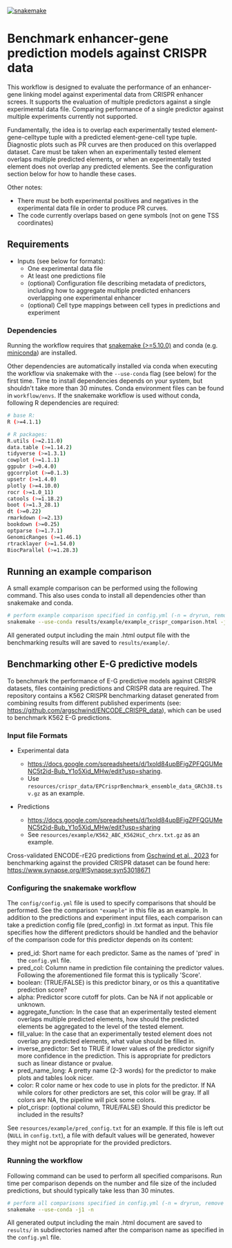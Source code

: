 [![snakemake](https://img.shields.io/badge/snakemake-%E2%89%A55.10.0-brightgreen.svg)](https://snakemake.readthedocs.io/en/stable/index.html)

# Benchmark enhancer-gene prediction models against CRISPR data

This workflow is designed to evaluate the performance of an enhancer-gene linking model against
experimental data from CRISPR enhancer screes. It supports the evaluation of multiple predictors
against a single experimental data file. Comparing performance of a single predictor against
multiple experiments currently not supported.

Fundamentally, the idea is to overlap each experimentally tested element-gene-celltype tuple with a
predicted element-gene-cell type tuple. Diagnostic plots such as PR curves are then produced on this
overlapped dataset. Care must be taken when an experimentally tested element overlaps multiple
predicted elements, or when an experimentally tested element does not overlap any predicted
elements. See the configuration section below for how to handle these cases. 

Other notes:

 * There must be both experimental positives and negatives in the experimental data file in order to
 produce PR curves.
 * The code currently overlaps based on gene symbols (not on gene TSS coordinates)

## Requirements
 * Inputs (see below for formats):
 	* One experimental data file 
 	* At least one predictions file
 	* (optional) Configuration file describing metadata of predictors, including how to aggregate
  multiple predicted enhancers overlapping one experimental enhancer
 	* (optional) Cell type mappings between cell types in predictions and experiment
 	
### Dependencies
Running the workflow requires that
[snakemake (>=5.10.0)](https://snakemake.readthedocs.io/en/stable/index.html) and conda
(e.g. [miniconda](https://docs.conda.io/en/latest/miniconda.html)) are installed.

Other dependencies are automatically installed via conda when executing the workflow via snakemake
with the `--use-conda` flag (see below) for the first time. Time to install dependencies depends on
your system, but shouldn't take more than 30 minutes. Conda environment files can be found in
`workflow/envs`. If the snakemake workflow is used without conda, following R dependencies are
required:

```sh
# base R:
R (>=4.1.1)

# R packages:
R.utils (>=2.11.0)
data.table (>=1.14.2)
tidyverse (>=1.3.1)
cowplot (>=1.1.1)
ggpubr (>=0.4.0)
ggcorrplot (>=0.1.3)
upsetr (>=1.4.0)
plotly (>=4.10.0)
rocr (>=1.0_11)
catools (>=1.18.2)
boot (>=1.3_28.1)
dt (>=0.22)
rmarkdown (>=2.13)
bookdown (>=0.25)
optparse (>=1.7.1)
GenomicRanges (>=1.46.1)
rtracklayer (>=1.54.0)
BiocParallel (>=1.28.3)
```

## Running an example comparison
A small example comparison can be performed using the following command. This also uses conda to
install all dependencies other than snakemake and conda.
```sh
# perform example comparison specified in config.yml (-n = dryrun, remove for execution)
snakemake --use-conda results/example/example_crispr_comparison.html -j1 -n
```

All generated output including the main .html output file with the benchmarking results will are
saved to `results/example/`.

## Benchmarking other E-G predictive models
To benchmark the performance of E-G predictive models against CRISPR datasets, files containing
predictions and CRISPR data are required. The repository contains a K562 CRISPR benchmarking dataset
generated from combining results from different published experiments (see:
https://github.com/argschwind/ENCODE_CRISPR_data), which can be used to benchmark K562 E-G
predictions.

### Input file Formats

* Experimental data
  * <https://docs.google.com/spreadsheets/d/1xold84upBFigZPFQGUMeNC5t2id-Bub_Y1o5Xid_MHw/edit?usp=sharing>.
  * Use `resources/crispr_data/EPCrisprBenchmark_ensemble_data_GRCh38.tsv.gz` as an example.

* Predictions
  * <https://docs.google.com/spreadsheets/d/1xold84upBFigZPFQGUMeNC5t2id-Bub_Y1o5Xid_MHw/edit?usp=sharing>
  * See `resources/example/K562_ABC_K562HiC_chrx.txt.gz` as an example.

Cross-validated ENCODE-rE2G predictions from
[Gschwind et al., 2023](https://www.biorxiv.org/content/10.1101/2023.11.09.563812v1) for
benchmarking against the provided CRISPR dataset can be found here:
https://www.synapse.org/#!Synapse:syn53018671

### Configuring the snakemake workflow
The `config/config.yml` file is used to specify comparisons that should be performed. See the
comparison `"example"` in this file as an example. In addition to the predictions and experiment
input files, each comparison can take a prediction config file (pred_config) in .txt format as input.
This file specifies how the different predictors should be handled and the behavior of the comparison
code for this predictor depends on its content:

 * pred_id: Short name for each predictor. Same as the names of 'pred' in the `config.yml` file.
 * pred_col: Column name in prediction file containing the predictor values. Following the
 aforementioned file format this is typlically 'Score'.
 * boolean: (TRUE/FALSE) is this predictor binary, or os this a quantitative prediction score?
 * alpha: Predictor score cutoff for plots. Can be NA if not applicable or unknown.
 * aggregate_function: In the case that an experimentally tested element overlaps multiple predicted
 elements, how should the predicted elements be aggregated to the level of the tested element. 
 * fill_value: In the case that an experimentally tested element does not overlap any predicted
 elements, what value should be filled in.
 * inverse_predictor: Set to TRUE if lower values of the predictor signify more confidence in the
 prediction. This is appropriate for predictors such as linear distance or pvalue.
 * pred_name_long: A pretty name (2-3 words) for the predictor to make plots and tables look nicer.
 * color: R color name or hex code to use in plots for the predictor. If NA while colors for other
 predictors are set, this color will be gray. If all colors are NA, the pipeline will pick some
 colors.
 * plot_crispr: (optional column, TRUE/FALSE) Should this predictor be included in the results?
 
See `resources/example/pred_config.txt` for an example. If this file is left out (`NULL` in 
`config.txt`), a file with default values will be generated, however they might not be appropriate
for the provided predictors.

### Running the workflow
Following command can be used to perform all specified comparisons. Run time per comparison depends
on the number and file size of the included predictions, but should typically take less than
30 minutes.
```sh
# perform all comparisons specified in config.yml (-n = dryrun, remove for execution)
snakemake --use-conda -j1 -n
```

All generated output including the main .html document are saved to `results/` in subdirectories 
named after the comparison name as specified in the `config.yml` file.
